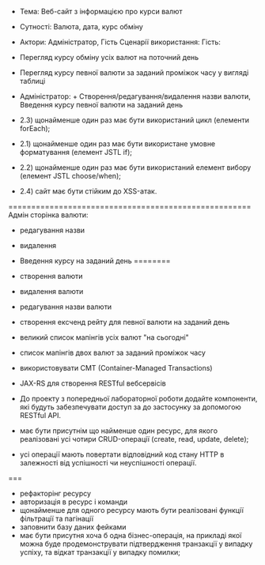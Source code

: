 + Тема: Веб-сайт з інформацією про курси валют
+ Сутності: Валюта, дата, курс обміну
+ Актори: Адміністратор, Гість
  Сценарії використання:
  Гість:
+ Перегляд курсу обміну усіх валют на поточний день
+ Перегляд курсу певної валюти за заданий проміжок часу у вигляді таблиці
+ Адміністратор: + Створення/редагування/видалення назви валюти, Введення курсу певної валюти на заданий день

+ 2.3) щонайменше один раз має бути використаний цикл (елементи forEach);
+ 2.1) щонайменше один раз має бути використане умовне форматування (елемент JSTL if);
+ 2.2) щонайменше один раз має бути використаний елемент вибору (елемент JSTL choose/when);
+ 2.4) сайт має бути стійким до XSS-атак.

=====================================================
Адмін сторінка валюти:
- редагування назви
- видалення
- Введення курсу на заданий день
========

- створення валюти
- видалення валюти
- редагування назви валюти
- створення ексченд рейту для певної валюти на заданий день
- великий список мапінгів усіх валют "на сьогодні"
- список мапінгів двох валют за заданий проміжок часу
- використовувати CMT (Container-Managed Transactions)
- JAX-RS для створення RESTful вебсервісів
- До проекту з попередньої лабораторної роботи додайте компоненти, які будуть забезпечувати доступ за до застосунку за допомогою RESTful API.
- має бути присутнім що найменше один ресурс, для якого реалізовані усі чотири CRUD-операції (create, read, update, delete);
- усі операції мають повертати відповідний код стану HTTP в залежності від успішності чи неуспішності операції.

===
- рефакторінг ресурсу
- авторизація в ресурс і команди
- щонайменше для одного ресурсу мають бути реалізовані функції фільтрації та пагінації
- заповнити базу даних фейками
- має бути присутня хоча б одна бізнес-операція, на прикладі якої можна буде продемонструвати підтвердження транзакції у випадку успіху, та відкат транзакції у випадку помилки;
